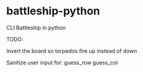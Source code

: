 # battleship-python
CLI Battleship in python


TODO:

Invert the board so torpedos fire up instead of down

Sanitize user input for:
  guess_row
  guess_col